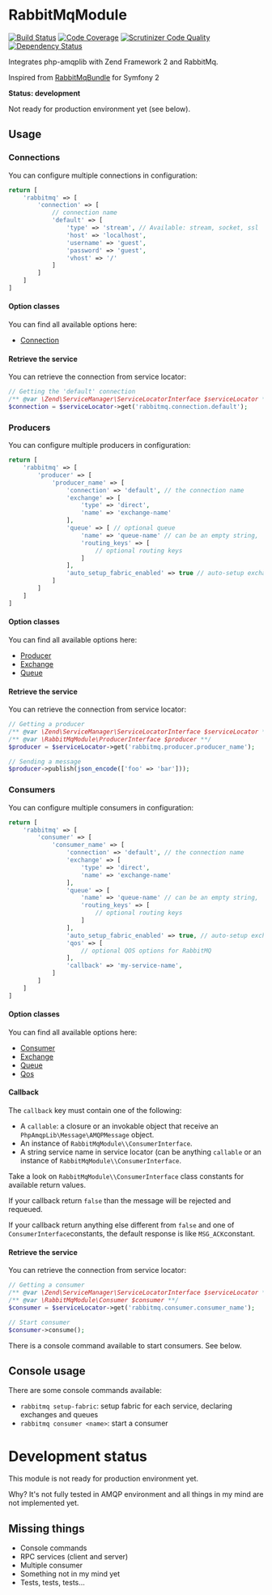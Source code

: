 # RabbitMqModule #

[![Build Status](https://travis-ci.org/thomasvargiu/RabbitMqModule.svg?branch=master)](https://travis-ci.org/thomasvargiu/RabbitMqModule)
[![Code Coverage](https://scrutinizer-ci.com/g/thomasvargiu/RabbitMqModule/badges/coverage.png?b=master)](https://scrutinizer-ci.com/g/thomasvargiu/RabbitMqModule/?branch=master)
[![Scrutinizer Code Quality](https://scrutinizer-ci.com/g/thomasvargiu/RabbitMqModule/badges/quality-score.png?b=master)](https://scrutinizer-ci.com/g/thomasvargiu/RabbitMqModule/?branch=master)
[![Dependency Status](https://www.versioneye.com/user/projects/55300c0a10e7141211000b7d/badge.svg?style=flat)](https://www.versioneye.com/user/projects/55300c0a10e7141211000b7d)

Integrates php-amqplib with Zend Framework 2 and RabbitMq.

Inspired from [RabbitMqBundle](https://github.com/videlalvaro/RabbitMqBundle/) for Symfony 2


**Status: development**

Not ready for production environment yet (see below).


## Usage ##

### Connections ###

You can configure multiple connections in configuration:

```php
return [
    'rabbitmq' => [
        'connection' => [
            // connection name
            'default' => [
                'type' => 'stream', // Available: stream, socket, ssl
                'host' => 'localhost',
                'username' => 'guest',
                'password' => 'guest',
                'vhost' => '/'
            ]
        ]
    ]
]
```

#### Option classes ####

You can find all available options here:

- [Connection](https://github.com/thomasvargiu/RabbitMqModule/blob/master/src/Options/Connection.php)


#### Retrieve the service ####

You can retrieve the connection from service locator:

```php
// Getting the 'default' connection
/** @var \Zend\ServiceManager\ServiceLocatorInterface $serviceLocator **/
$connection = $serviceLocator->get('rabbitmq.connection.default');
```


### Producers ###

You can configure multiple producers in configuration:

```php
return [
    'rabbitmq' => [
        'producer' => [
            'producer_name' => [
                'connection' => 'default', // the connection name
                'exchange' => [
                    'type' => 'direct',
                    'name' => 'exchange-name'
                ],
                'queue' => [ // optional queue
                    'name' => 'queue-name' // can be an empty string,
                    'routing_keys' => [
                        // optional routing keys
                    ]
                ],
                'auto_setup_fabric_enabled' => true // auto-setup exchanges and queues 
            ]
        ]
    ]
]
```

#### Option classes ####

You can find all available options here:

- [Producer](https://github.com/thomasvargiu/RabbitMqModule/blob/master/src/Options/Producer.php)
- [Exchange](https://github.com/thomasvargiu/RabbitMqModule/blob/master/src/Options/Exchange.php)
- [Queue](https://github.com/thomasvargiu/RabbitMqModule/blob/master/src/Options/Queue.php)

#### Retrieve the service ####

You can retrieve the connection from service locator:

```php
// Getting a producer
/** @var \Zend\ServiceManager\ServiceLocatorInterface $serviceLocator **/
/** @var \RabbitMqModule\ProducerInterface $producer **/
$producer = $serviceLocator->get('rabbitmq.producer.producer_name');

// Sending a message
$producer->publish(json_encode(['foo' => 'bar']));
```


### Consumers ###

You can configure multiple consumers in configuration:

```php
return [
    'rabbitmq' => [
        'consumer' => [
            'consumer_name' => [
                'connection' => 'default', // the connection name
                'exchange' => [
                    'type' => 'direct',
                    'name' => 'exchange-name'
                ],
                'queue' => [
                    'name' => 'queue-name' // can be an empty string,
                    'routing_keys' => [
                        // optional routing keys
                    ]
                ],
                'auto_setup_fabric_enabled' => true, // auto-setup exchanges and queues
                'qos' => [
                    // optional QOS options for RabbitMQ
                ],
                'callback' => 'my-service-name',
            ]
        ]
    ]
]
```

#### Option classes ####

You can find all available options here:

- [Consumer](https://github.com/thomasvargiu/RabbitMqModule/blob/master/src/Options/Consumer.php)
- [Exchange](https://github.com/thomasvargiu/RabbitMqModule/blob/master/src/Options/Exchange.php)
- [Queue](https://github.com/thomasvargiu/RabbitMqModule/blob/master/src/Options/Queue.php)
- [Qos](https://github.com/thomasvargiu/RabbitMqModule/blob/master/src/Options/Qos.php)

#### Callback ####

The ```callback``` key must contain one of the following:

- A ```callable```: a closure or an invokable object that receive an ```PhpAmqpLib\Message\AMQPMessage``` object.
- An instance of ```RabbitMqModule\\ConsumerInterface```.
- A string service name in service locator (can be anything ```callable``` or an instance of ```RabbitMqModule\\ConsumerInterface```.

Take a look on ```RabbitMqModule\\ConsumerInterface``` class constants for available return values.

If your callback return ```false``` than the message will be rejected and requeued.

If your callback return anything else different from ```false``` and one of ```ConsumerInterface```constants, the default response is like ```MSG_ACK```constant.

#### Retrieve the service ####

You can retrieve the connection from service locator:

```php
// Getting a consumer
/** @var \Zend\ServiceManager\ServiceLocatorInterface $serviceLocator **/
/** @var \RabbitMqModule\Consumer $consumer **/
$consumer = $serviceLocator->get('rabbitmq.consumer.consumer_name');

// Start consumer
$consumer->consume();
```

There is a console command available to start consumers. See below.


## Console usage ##

There are some console commands available:

- ```rabbitmq setup-fabric```: setup fabric for each service, declaring exchanges and queues
- ```rabbitmq consumer <name>```: start a consumer



# Development status #

This module is not ready for production environment yet.

Why? It's not fully tested in AMQP environment and all things in my mind are not implemented yet.

## Missing things ##

- Console commands
- RPC services (client and server)
- Multiple consumer
- Something not in my mind yet
- Tests, tests, tests...
